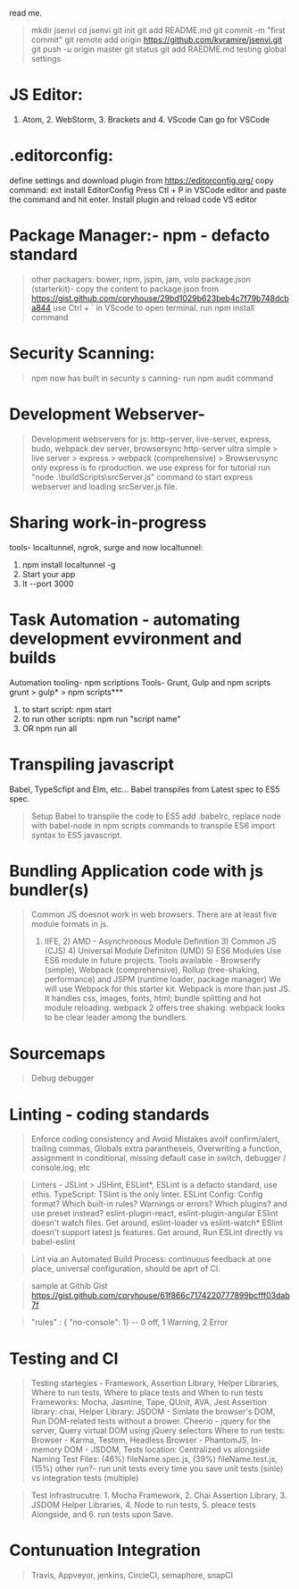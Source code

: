 read me.
>mkdir jsenvi
>cd jsenvi
>git init
>git add README.md
>git commit -m "first commit"
>git remote add origin https://github.com/kvramire/jsenvi.git
>git push -u origin master
>git status
>git add RAEDME.md
testing global settings

JS Editor:
======================================
1. Atom, 2. WebStorm, 3. Brackets and 4. VScode
Can go for VSCode

.editorconfig: 
======================================
define settings and download plugin from https://editorconfig.org/
copy command: ext install EditorConfig
Press Ctl + P in VSCode editor and paste the command and hit enter.  Install plugin and reload code VS editor

Package Manager:- npm - defacto standard
======================================
> other packagers: bower, npm, jspm, jam, volo
> package.json (starterkit)- copy the content to package.json from https://gist.github.com/coryhouse/29bd1029b623beb4c7f79b748dcba844
> use Ctrl + ` in VScode to open terminal.
> run npm install command
>

Security Scanning:
======================================
> npm now has built in security s canning- run npm audit command

Development Webserver-
======================================
> Development webservers for js: http-server, live-server, express, budo, webpack dev server, browsersync
> http-server ultra simple > live server > express > webpack (comprehensive) > Browservsync 
> only express is fo rproduction.
> we use express for for tutorial
> run "node .\buildScripts\srcServer.js" command to start express webserver and loading srcServer.js file.

Sharing work-in-progress
=====================================
tools- localtunnel, ngrok, surge and now
localtunnel: 
1. npm install localtunnel -g 
2. Start your app
3. lt --port 3000

Task Automation - automating development evvironment and builds
================================================================
Automation tooling- npm scriptions
Tools- Grunt, Gulp and npm scripts
grunt > gulp* > npm scripts***

1. to start script: npm start
2. to run other scripts: npm run "script name"
3. OR npm run all

Transpiling javascript
===============================================
Babel, TypeScfipt and Elm, etc...
Babel transpiles from Latest spec to ES5 spec.
> Setup Babel to transpile the code to ES5
> add .babelrc, replace node with babel-node in npm scripts commands to transpile ES6 import syntax to ES5 javascript.

Bundling Application code with js bundler(s)
===================================================
> Common JS doesnot work in web browsers.
> There are at least five module formats in js.
> 1) IIFE, 2) AMD - Asynchronous Module Definition 3) Common JS (CJS) 4) Universal Module Definiton (UMD) 5) ES6 Modules
> Use ES6 module  in future projects.
> Tools available - Browserify (simple), Webpack (comprehensive), Rollup (tree-shaking, performance) and JSPM (runtime loader, package manager)
> We will use Webpack for this starter kit. Webpack is more than just JS. It handles css, images, fonts, html; bundle splitting and hot module reloading.
> webpack 2 offers tree shaking.
> webpack looks to be clear leader among the bundlers.

Sourcemaps
=================================================
> Debug
> debugger

Linting - coding standards
=================================================
> Enforce coding consistency and Avoid Mistakes
> avoif confirm/alert, trailing commas, Globals
> extra parantheseis, Overwriting a function, assignment in conditional, missing default case in switch, debugger / console.log, etc

> Linters - JSLint > JSHint, ESLint*, 
> ESLint is a defacto standard, use ethis.
> TypeScript: TSlint is the only linter.
> ESLint Config: Config format? Which built-in rules? Warnings or errors? Which plugins? and use preset instead?
> eslint-plugin-react, eslint-plugin-angular
> ESlint doesn't watch files. Get around, eslint-loader vs eslint-watch*
> ESlint doesn't support latest js features. Get around, Run ESLint directly vs babel-eslint

> Lint via an Automated Build Process: continuous feedback at one place, universal configuration, should be aprt of CI.

> sample at Githib Gist https://gist.github.com/coryhouse/61f866c7174220777899bcfff03dab7f

> "rules" : { "no-console": 1} -- 0 off, 1 Warning, 2 Error

Testing and CI
=============================================
> Testing startegies - 
> Framework, Assertion Library, Helper Libraries, Where to run tests, Where to place tests and When to run tests
> Frameworks: Mocha, Jasmine, Tape, QUnit, AVA, Jest
> Assertion library: chai, 
> Helper Library: JSDOM - Simlate the browser's DOM, Run DOM-related tests without a brower. Cheerio - jquery for the server, Query virtual DOM using jQuery selectors
> Where to run tests:  Browser - Karma, Testem, Headless Browser - PhantomJS, In-memory DOM - JSDOM, 
> Tests location: Centralized vs alongside
> Naming Test Files: (46%) fileName.spec.js, (39%) fileName.test.js, (15%) other
> run?- run unit tests every time you save
> unit tests (sinle) vs integration tests (multiple)

> Test Infrastrucutre: 1. Mocha Framework, 2. Chai Assertion Library, 3. JSDOM Helper Libraries, 4. Node to run tests,  5. pleace tests Alongside, and 6. run tests upon Save.

Contunuation Integration
====================================================
> Travis, Appveyor, jenkins, CircleCI, semaphore, snapCI
> 


















